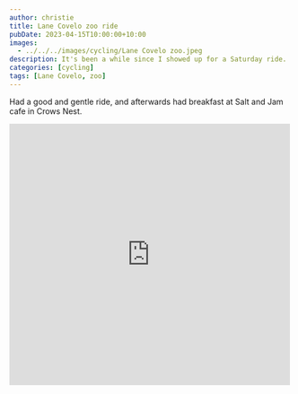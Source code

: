 ```yaml
---
author: christie
title: Lane Covelo zoo ride
pubDate: 2023-04-15T10:00:00+10:00
images:
  - ../../../images/cycling/Lane Covelo zoo.jpeg
description: It's been a while since I showed up for a Saturday ride.
categories: [cycling]
tags: [Lane Covelo, zoo]
---
```


Had a good and gentle ride, and afterwards had breakfast at Salt and Jam cafe in Crows Nest.

<iframe src="https://www.facebook.com/plugins/post.php?href=https%3A%2F%2Fwww.facebook.com%2Fchris1.tham%2Fposts%2Fpfbid02JoBFUpE6Sw3FSLrsnZ5K7XG9jGoQT7jLBgAEoe718wZKXagARS4qNooPLe8ApHbzl&show_text=true&width=500" width="500" height="466" style="border:none;overflow:hidden" scrolling="no" frameborder="0" allowfullscreen="true" allow="autoplay; clipboard-write; encrypted-media; picture-in-picture; web-share"></iframe>
